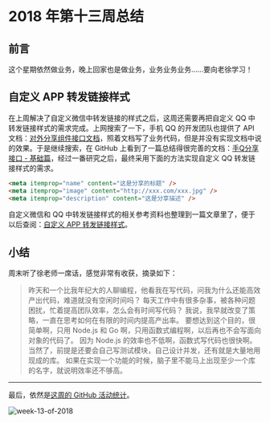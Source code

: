 # 2018 年第十三周总结

## 前言

这个星期依然做业务，晚上回家也是做业务，业务业务业务……要向老徐学习！

## 自定义 APP 转发链接样式

在上周解决了自定义微信中转发链接的样式之后，这周还需要再把自定义 QQ 中转发链接样式的需求完成。上网搜索了一下，手机 QQ 的开发团队也提供了 API 文档：[对外分享组件接口文档](http://open.mobile.qq.com/api/component/share)，照着文档写了业务代码，但是并没有实现文档中说的效果。于是继续搜索，在 GitHub 上看到了一篇总结得很完善的文档：[手Q分享接口 - 基础篇](https://github.com/o2team/H5Skills/issues/55)，经过一番研究之后，最终采用下面的方法实现自定义 QQ 转发链接样式的需求。

```html
<meta itemprop="name" content="这是分享的标题" />
<meta itemprop="image" content="http://xxx.com/xxx.jpg" />
<meta itemprop="description" content="这是分享描述" />
```

自定义微信和 QQ 中转发链接样式的相关参考资料也整理到一篇文章里了，便于以后查阅：[自定义 APP 转发链接样式](https://www.notion.so/APP-30f559d68118460290b6192ce3f8fa16)。

## 小结

周末听了徐老师一席话，感觉非常有收获，摘录如下：

> 昨天和一个比我年纪大的人聊编程，他看我在写代码，问我为什么还能高效产出代码，难道就没有空闲时间吗？
> 每天工作中有很多杂事，被各种问题困扰，忙着提高团队效率，怎么会有时间写代码？
> 我说，我早就改变了策略，一直在思考如何在有限的时间内提高产出率。
> 要想达到这个目的，很简单啊，只用 Node.js 和 Go 啊，只用函数式编程啊，以后再也不会写面向对象的代码了。
> 因为 Node.js 的效率也不低啊，函数式写代码也很快啊。
> 当然了，前提是还要会自己写测试模块，自己设计并发，还有就是大量地用现成的库。
> 如果在实现一个功能的时候，脑子里不能马上出现至少一个库的名字，就说明效率还不够高。

---

最后，依然是[这周的 GitHub 活动统计](https://github.com/Dream4ever?tab=overview&from=2018-03-26&to=2018-04-01)。

![week-13-of-2018](http://owve9bvtw.bkt.clouddn.com/FgOmI-ELxkwaJNrPE2dyexvxEFqG)
